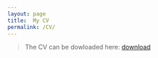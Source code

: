```yaml
---
layout: page
title:  My CV
permalink: /CV/
---
```


>The CV can be dowloaded here:
><a id="wp-block-file--media-6c1dfe52-c3b1-45e4-888a-78394eabbb8c" href="https://www.dropbox.com/s/ki4bl46v72fzp3u/CV_Ousmane.pdf?dl=0"> </a><a href="https://www.dropbox.com/s/ki4bl46v72fzp3u/CV_Ousmane.pdf?dl=0" class="wp-block-file__button wp-element-button" download aria-describedby="wp-block-file--media-6c1dfe52-c3b1-45e4-888a-78394eabbb8c"> download </a>







